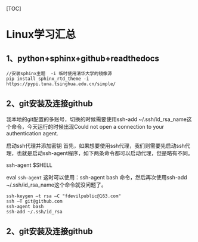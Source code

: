 [TOC]



# Linux学习汇总

## 1、python+sphinx+github+readthedocs

```
//安装sphinx主题  -i 临时使用清华大学的镜像源
pip install sphinx_rtd_theme -i https://pypi.tuna.tsinghua.edu.cn/simple/ 
```





## 2、git安装及连接github

我本地的git配置的多账号，切换的时候需要使用ssh-add ~/.ssh/id_rsa_name这个命令，今天运行的时候出现Could not open a connection to your authentication agent.

启动ssh代理并添加密钥
首先，如果想要使用ssh代理，我们则需要先启动ssh代理，也就是启动ssh-agent程序，如下两条命令都可以启动代理，但是略有不同。

ssh-agent $SHELL

eval `ssh-agent`
这时可以使用：ssh-agent bash 命令，然后再次使用ssh-add ~/.ssh/id_rsa_name这个命令就没问题了。

````
ssh-keygen –t rsa –C "fdevilpublic@163.com"
ssh –T git@github.com
ssh-agent bash
ssh-add ~/.ssh/id_rsa
````

## 2、git安装及连接github


